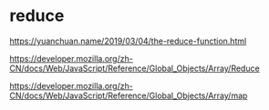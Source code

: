# reduce



https://yuanchuan.name/2019/03/04/the-reduce-function.html

https://developer.mozilla.org/zh-CN/docs/Web/JavaScript/Reference/Global_Objects/Array/Reduce


https://developer.mozilla.org/zh-CN/docs/Web/JavaScript/Reference/Global_Objects/Array/map

